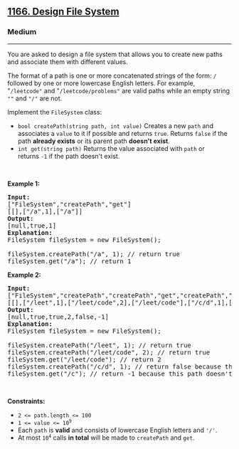 <h2><a href="https://leetcode.com/problems/design-file-system/">1166. Design File System</a></h2><h3>Medium</h3><hr><div><p>You are asked to design a file system&nbsp;that allows you to create new paths and associate them with different values.</p>

<p>The format of a path is&nbsp;one or more concatenated strings of the form:&nbsp;<code>/</code> followed by one or more lowercase English letters. For example, "<code>/leetcode"</code>&nbsp;and "<code>/leetcode/problems"</code>&nbsp;are valid paths while an empty&nbsp;string <code>""</code> and <code>"/"</code>&nbsp;are not.</p>

<p>Implement the&nbsp;<code>FileSystem</code> class:</p>

<ul>
	<li><code>bool createPath(string path, int value)</code>&nbsp;Creates a new <code>path</code> and associates a <code>value</code> to it if possible and returns <code>true</code>.&nbsp;Returns <code>false</code>&nbsp;if the path <strong>already exists</strong> or its parent path <strong>doesn't exist</strong>.</li>
	<li><code>int get(string path)</code>&nbsp;Returns the value associated with <code>path</code> or returns&nbsp;<code>-1</code>&nbsp;if the path doesn't exist.</li>
</ul>

<p>&nbsp;</p>
<p><strong class="example">Example 1:</strong></p>

<pre style="position: relative;"><strong>Input:</strong> 
["FileSystem","createPath","get"]
[[],["/a",1],["/a"]]
<strong>Output:</strong> 
[null,true,1]
<strong>Explanation:</strong> 
FileSystem fileSystem = new FileSystem();

fileSystem.createPath("/a", 1); // return true
fileSystem.get("/a"); // return 1
<div class="open_grepper_editor" title="Edit &amp; Save To Grepper"></div></pre>

<p><strong class="example">Example 2:</strong></p>

<pre style="position: relative;"><strong>Input:</strong> 
["FileSystem","createPath","createPath","get","createPath","get"]
[[],["/leet",1],["/leet/code",2],["/leet/code"],["/c/d",1],["/c"]]
<strong>Output:</strong> 
[null,true,true,2,false,-1]
<strong>Explanation:</strong> 
FileSystem fileSystem = new FileSystem();

fileSystem.createPath("/leet", 1); // return true
fileSystem.createPath("/leet/code", 2); // return true
fileSystem.get("/leet/code"); // return 2
fileSystem.createPath("/c/d", 1); // return false because the parent path "/c" doesn't exist.
fileSystem.get("/c"); // return -1 because this path doesn't exist.
<div class="open_grepper_editor" title="Edit &amp; Save To Grepper"></div></pre>

<p>&nbsp;</p>
<p><strong>Constraints:</strong></p>

<ul>
	<li><code>2 &lt;= path.length &lt;= 100</code></li>
	<li><code>1 &lt;= value &lt;= 10<sup>9</sup></code></li>
	<li>Each <code>path</code> is <strong>valid</strong> and consists of lowercase English letters and <code>'/'</code>.</li>
	<li>At most <code>10<sup>4</sup></code> calls <strong>in total</strong> will be made to <code>createPath</code> and <code>get</code>.</li>
</ul>
</div>